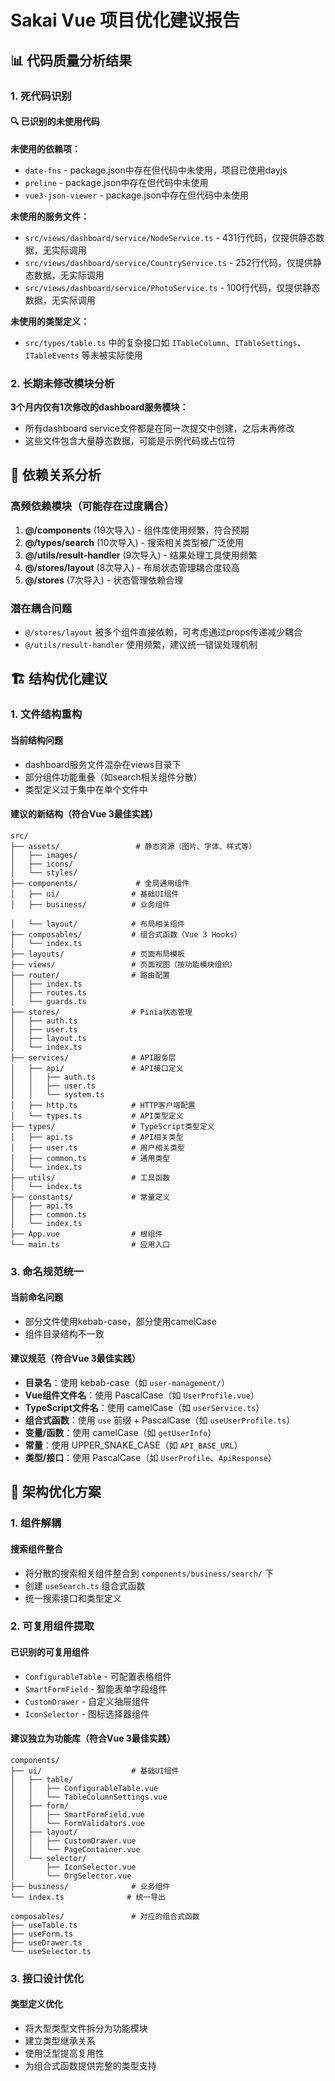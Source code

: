 # Sakai Vue 项目优化建议报告

## 📊 代码质量分析结果

### 1. 死代码识别

#### 🔍 已识别的未使用代码

**未使用的依赖项：**
- `date-fns` - package.json中存在但代码中未使用，项目已使用dayjs
- `preline` - package.json中存在但代码中未使用
- `vue3-json-viewer` - package.json中存在但代码中未使用

**未使用的服务文件：**
- `src/views/dashboard/service/NodeService.ts` - 431行代码，仅提供静态数据，无实际调用
- `src/views/dashboard/service/CountryService.ts` - 252行代码，仅提供静态数据，无实际调用
- `src/views/dashboard/service/PhotoService.ts` - 100行代码，仅提供静态数据，无实际调用

**未使用的类型定义：**
- `src/types/table.ts` 中的复杂接口如 `ITableColumn`、`ITableSettings`、`ITableEvents` 等未被实际使用

### 2. 长期未修改模块分析

**3个月内仅有1次修改的dashboard服务模块：**
- 所有dashboard service文件都是在同一次提交中创建，之后未再修改
- 这些文件包含大量静态数据，可能是示例代码或占位符

## 🔗 依赖关系分析

### 高频依赖模块（可能存在过度耦合）

1. **@/components** (19次导入) - 组件库使用频繁，符合预期
2. **@/types/search** (10次导入) - 搜索相关类型被广泛使用
3. **@/utils/result-handler** (9次导入) - 结果处理工具使用频繁
4. **@/stores/layout** (8次导入) - 布局状态管理耦合度较高
5. **@/stores** (7次导入) - 状态管理依赖合理

### 潜在耦合问题
- `@/stores/layout` 被多个组件直接依赖，可考虑通过props传递减少耦合
- `@/utils/result-handler` 使用频繁，建议统一错误处理机制

## 🏗️ 结构优化建议

### 1. 文件结构重构

#### 当前结构问题
- dashboard服务文件混杂在views目录下
- 部分组件功能重叠（如search相关组件分散）
- 类型定义过于集中在单个文件中

#### 建议的新结构（符合Vue 3最佳实践）

```
src/
├── assets/                 # 静态资源（图片、字体、样式等）
│   ├── images/
│   ├── icons/
│   └── styles/
├── components/             # 全局通用组件
│   ├── ui/                # 基础UI组件
│   ├── business/          # 业务组件

│   └── layout/            # 布局相关组件
├── composables/           # 组合式函数（Vue 3 Hooks）
│   └── index.ts
├── layouts/               # 页面布局模板
├── views/                 # 页面视图（按功能模块组织）
├── router/                # 路由配置
│   ├── index.ts
│   ├── routes.ts
│   └── guards.ts
├── stores/                # Pinia状态管理
│   ├── auth.ts
│   ├── user.ts
│   ├── layout.ts
│   └── index.ts
├── services/              # API服务层
│   ├── api/               # API接口定义
│   │   ├── auth.ts
│   │   ├── user.ts
│   │   └── system.ts
│   ├── http.ts            # HTTP客户端配置
│   └── types.ts           # API类型定义
├── types/                 # TypeScript类型定义
│   ├── api.ts             # API相关类型
│   ├── user.ts            # 用户相关类型
│   ├── common.ts          # 通用类型
│   └── index.ts
├── utils/                 # 工具函数
│   └── index.ts
├── constants/             # 常量定义
│   ├── api.ts
│   ├── common.ts
│   └── index.ts
├── App.vue                # 根组件
└── main.ts                # 应用入口
```


### 3. 命名规范统一

#### 当前命名问题
- 部分文件使用kebab-case，部分使用camelCase
- 组件目录结构不一致

#### 建议规范（符合Vue 3最佳实践）
- **目录名**：使用 kebab-case（如 `user-management/`）
- **Vue组件文件名**：使用 PascalCase（如 `UserProfile.vue`）
- **TypeScript文件名**：使用 camelCase（如 `userService.ts`）
- **组合式函数**：使用 `use` 前缀 + PascalCase（如 `useUserProfile.ts`）
- **变量/函数**：使用 camelCase（如 `getUserInfo`）
- **常量**：使用 UPPER_SNAKE_CASE（如 `API_BASE_URL`）
- **类型/接口**：使用 PascalCase（如 `UserProfile`、`ApiResponse`）

## 🔧 架构优化方案

### 1. 组件解耦


#### 搜索组件整合
- 将分散的搜索相关组件整合到 `components/business/search/` 下
- 创建 `useSearch.ts` 组合式函数
- 统一搜索接口和类型定义

### 2. 可复用组件提取

#### 已识别的可复用组件
- `ConfigurableTable` - 可配置表格组件
- `SmartFormField` - 智能表单字段组件
- `CustomDrawer` - 自定义抽屉组件
- `IconSelector` - 图标选择器组件

#### 建议独立为功能库（符合Vue 3最佳实践）
```
components/
├── ui/                    # 基础UI组件
│   ├── table/
│   │   ├── ConfigurableTable.vue
│   │   └── TableColumnSettings.vue
│   ├── form/
│   │   ├── SmartFormField.vue
│   │   └── FormValidators.vue
│   ├── layout/
│   │   ├── CustomDrawer.vue
│   │   └── PageContainer.vue
│   └── selector/
│       ├── IconSelector.vue
│       └── OrgSelector.vue
├── business/              # 业务组件
└── index.ts              # 统一导出

composables/               # 对应的组合式函数
├── useTable.ts
├── useForm.ts
├── useDrawer.ts
└── useSelector.ts
```

### 3. 接口设计优化


#### 类型定义优化
- 将大型类型文件拆分为功能模块
- 建立类型继承关系
- 使用泛型提高复用性
- 为组合式函数提供完整的类型支持
